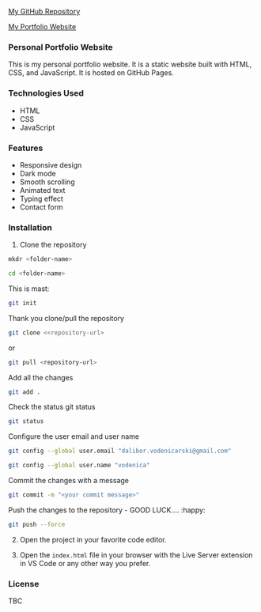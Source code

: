 [My GitHub Repository](https://github.com/vodenica?tab=repositories)

[My Portfolio Website](https://vodenica.github.io/web-portfolio-vodenizza/)

### Personal Portfolio Website

This is my personal portfolio website. It is a static website built with HTML, CSS, and JavaScript. It is hosted on GitHub Pages.

### Technologies Used

- HTML
- CSS
- JavaScript

### Features

- Responsive design
- Dark mode
- Smooth scrolling
- Animated text
- Typing effect
- Contact form

### Installation

1. Clone the repository
```bash
mkdr <folder-name>
```
```bash
cd <folder-name>
```
This is mast:
```bash
git init
```
Thank you clone/pull the repository
```bash
git clone <<repository-url>
```
or 
```bash
git pull <repository-url>
```
Add all the changes
```bash
git add .
```

Check the status
git status
```bash
git status
```
Configure the user email and user name
```bash
git config --global user.email "dalibor.vodenicarski@gmail.com"
```
```bash
git config --global user.name "vodenica"
```
Commit the changes with a message
```bash
git commit -m "<your commit message>"
```
Push the changes to the repository - GOOD LUCK.... :happy:
```bash 
git push --force
```

2. Open the project in your favorite code editor.

3. Open the `index.html` file in your browser with the Live Server extension in VS Code or any other way you prefer.

### License
TBC





